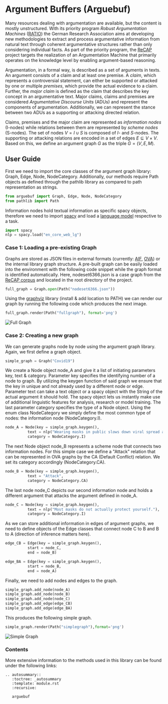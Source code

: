 # Argument Buffers (Arguebuf)

Many resources dealing with argumentation are available, but the content is mostly unstructured.
With its priority program _Robust Argumentation Machines_ ([RATIO](http://www.spp-ratio.de/)) the German Research Association aims at developing new methodologies to extract and process argumentative information from natural text through coherent argumentative structures rather than only considering individual facts.
As part of the priority program, the [ReCAP](http://recap.uni-trier.de/) project targets the realization of an Argumentation Machine that primarily operates on the knowledge level by enabling argument-based reasoning.

Argumentation, in a formal way, is described as a set of arguments in texts. An argument consists of a claim and at least one premise. A _claim_, which represents a controversial statement, can either be supported or attacked by one or multiple _premises_, which provide the actual evidence to a claim. Further, the _major claim_ is defined as the claim that describes the key concept in an argumentative text. Major claims, claims and premises are considered _Argumentative Discourse Units_ (ADUs) and represent the components of argumentation. Additionally, we can represent the stance between two ADUs as a supporting or attacking directed relation.

Claims, premises and the major claim are represented as _information nodes_ (I-nodes) while relations between them are represented by _scheme nodes_ (S-nodes).
The set of nodes $V = I \cup S$ is composed of _I_- and _S_-nodes.
The supporting or attacking relations are encoded in a set of edges $E \subseteq V \times V$.
Based on this, we define an argument graph $G$ as the triple $G = ( V , E , M )$.

## User Guide

First we need to import the core classes of the argument graph library: Graph, Edge, Node, NodeCategory. Additionally, our methods require Path objects as defined through the pathlib library as compared to path representation as strings.

```python
from arguebuf import Graph, Edge, Node, NodeCategory
from pathlib import Path
```

Information nodes hold textual information as specific spacy objects, therefore we need to import [spacy](https://spacy.io/usage) and load a [language model](https://spacy.io/usage/models) respective to a task.

```python
import spacy
nlp = spacy.load("en_core_web_lg")
```

### Case 1: Loading a pre-existing Graph

Graphs are stored as JSON files in external formats (currently: [AIF](http://www.wi2.uni-trier.de/shared/publications/2019_Bergmann_FLAIRS.pdf?), [OVA](http://ova.uni-trier.de/)) or the internal library graph structure. A pre-built graph can be easily loaded into the environment with the following code snippet while the graph format is identified automatically.
Here, nodeset6366.json is a case graph from the [ReCAP corpus](https://www.uni-trier.de/fileadmin/fb4/prof/INF/DBI/Publikationen/preprint_dumani_corpus.pdf) and located in the root directory of the project.

```python
full_graph = Graph.open(Path("nodeset6366.json"))
```

Using the [graphviz](https://graphviz.readthedocs.io/en/stable/manual.html/) library (install & add location to PATH) we can render our graph by running the following code which produces the next image.

```python
full_graph.render(Path("fullgraph"), format='png')
```

![Full Graph](img/full_graph.png)

### Case 2: Creating a new graph

We can generate graphs node by node using the argument graph library. Again, we first define a graph object.

```python
simple_graph = Graph("Covid19")
```

We create a Node object node_A and give it a list of initiating parameters key, text & category. Parameter key specifies the identifying number of a node to graph. By utilizing the keygen function of said graph we ensure that the key in unique and not already used by a different node or edge.
Parameter text can take a text object or a spacy object with the String of the actual argument it should hold. The spacy object lets us instantly make use of additional linguistic features for analysis, research or model training.
The last parameter category specifies the type of a Node object. Using the enum class NodeCategory we simply define the most common type of nodes: the information node (NodeCategory.I).

```python
node_A = Node(key = simple_graph.keygen(),
          text = nlp("Wearing masks in public slows down viral spread and reduces the amount of fatal cases."),
          category = NodeCategory.I)
```

The next Node object node_B represents a scheme node that connects two information nodes. For this simple case we define a "Attack" relation that can be represented in OVA graphs by the CA (Default Conflict) relation. We set its category accordingly (NodeCategory.CA).

```python
node_B = Node(key = simple_graph.keygen(),
          text = "Attack",
          category = NodeCategory.CA)
```

The last node node_C depicts our second information node and holds a different argument that attacks the argument defined in node_A.

```python
node_C = Node(key = simple_graph.keygen(),
          text = nlp("Most masks do not actually protect yourself."),
          category = NodeCategory.I)
```

As we can store additional information in edges of argument graphs, we need to define objects of the Edge classes that connect node C to B and B to A (direction of inference matters here).

```python
edge_CB = Edge(key = simple_graph.keygen(),
          start = node_C,
          end = node_B)

edge_BA = Edge(key = simple_graph.keygen(),
          start = node_B,
          end = node_A)
```

Finally, we need to add nodes and edges to the graph.

```python
simple_graph.add_node(node_A)
simple_graph.add_node(node_B)
simple_graph.add_node(node_C)
simple_graph.add_edge(edge_CB)
simple_graph.add_edge(edge_BA)
```

This produces the following simple graph.

```python
simple_graph.render(Path("simplegraph"),format='png')
```

![Simple Graph](img/simple_graph.png)

### Contents

More extensive information to the methods used in this library can be found under the following links:

<!-- https://stackoverflow.com/a/62613202/7626878 -->

```{eval-rst}
.. autosummary::
   :toctree: _autosummary
   :template: module.rst
   :recursive:

   arguebuf
```
